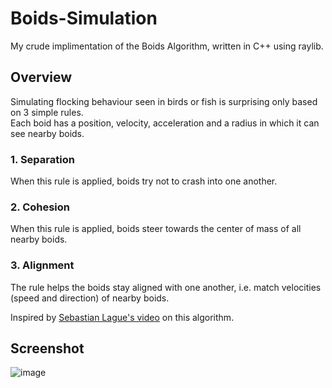 # Boids-Simulation
My crude implimentation of the Boids Algorithm, written in C++ using raylib.

## Overview
Simulating flocking behaviour seen in birds or fish is surprising only based on 3 simple rules. <br>
Each boid has a position, velocity, acceleration and a radius in which it can see nearby boids.
### 1. Separation
When this rule is applied, boids try not to crash into one another.
### 2. Cohesion
When this rule is applied, boids steer towards the center of mass of all nearby boids. 
### 3. Alignment
The rule helps the boids stay aligned with one another, i.e. match velocities (speed and direction) of nearby boids.

Inspired by [Sebastian Lague's video](https://youtu.be/bqtqltqcQhw "Coding Adventure: Boids") on this algorithm.

## Screenshot
![image](https://user-images.githubusercontent.com/75276178/178956353-09de228a-b5dd-43f4-b239-5d2ba2743cfa.png)
